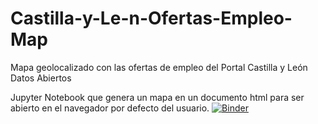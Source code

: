 # Castilla-y-Le-n-Ofertas-Empleo-Map
Mapa geolocalizado con las ofertas de empleo del Portal Castilla y León Datos Abiertos

Jupyter Notebook que genera un mapa en un documento html para ser abierto en el navegador por defecto del usuario.
[![Binder](https://mybinder.org/badge_logo.svg)](https://mybinder.org/v2/gh/MarcosRecio/Castilla-y-Le-n-Ofertas-Empleo-Map/master?filepath=%2Fmaster%2FCyL_oferta_empleo.ipynb)
